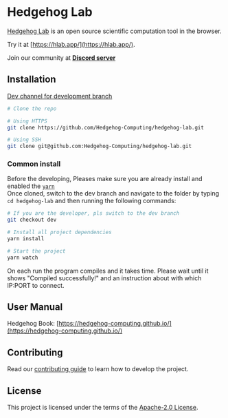# Hedgehog Lab

[Hedgehog Lab](https://hlab.app/) is an open source scientific computation tool in the browser.

Try it at [https://hlab.app/](https://hlab.app/).

Join our community at [**Discord server**](https://discord.com/invite/Ty896QK3aT)

## Installation

[Dev channel for development branch](https://github.com/Hedgehog-Computing/hedgehog-lab/tree/dev)

```bash
# Clone the repo

# Using HTTPS
git clone https://github.com/Hedgehog-Computing/hedgehog-lab.git

# Using SSH
git clone git@github.com:Hedgehog-Computing/hedgehog-lab.git
```

### Common install

Before the developing, Pleases make sure you are already install and enabled the [`yarn`](https://yarnpkg.com/)  
Once cloned, switch to the dev branch and navigate to the folder by typing `cd hedgehog-lab` and then running the
following commands:

```bash
# If you are the developer, pls switch to the dev branch
git checkout dev

# Install all project dependencies
yarn install

# Start the project
yarn watch
```

On each run the program compiles and it takes time. Please wait until it shows "Compiled successfully!" and an
instruction about with which IP:PORT to connect.

## User Manual

Hedgehog Book: [https://hedgehog-computing.github.io/](https://hedgehog-computing.github.io/)



## Contributing

Read our [contributing guide](CONTRIBUTING.md) to learn how to develop the project.

## License

This project is licensed under the terms of the [Apache-2.0 License](LICENSE).
